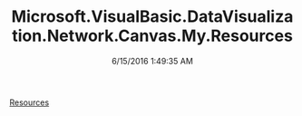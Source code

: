 ﻿---
title: Microsoft.VisualBasic.DataVisualization.Network.Canvas.My.Resources
date: 6/15/2016 1:49:35 AM
---

[Resources](T-Microsoft.VisualBasic.DataVisualization.Network.Canvas.My.Resources.Resources.html)
